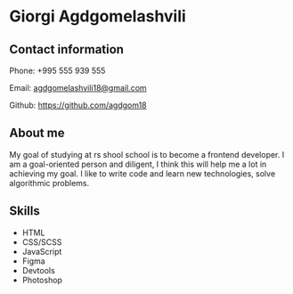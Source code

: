 # **Giorgi Agdgomelashvili**

## Contact information

Phone: +995 555 939 555

Email: agdgomelashvili18@gmail.com

Github: https://github.com/agdgom18

## About me

My goal of studying at rs shool school is to become a frontend developer. I am a goal-oriented person and diligent, I think this will help me a lot in achieving my goal. I like to write code and learn new technologies, solve algorithmic problems.

## Skills

- HTML
- CSS/SCSS
- JavaScript
- Figma
- Devtools
- Photoshop
